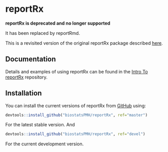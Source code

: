 
<!-- README.md is generated from README.Rmd. Please edit that file -->

# reportRx

**reportRx is deprecated and no longer supported**

It has been replaced by reportRmd.

This is a revisited version of the original reportRx package described
[here](https://github.com/rdelbel/reportRx).

## Documentation

Details and examples of using reportRx can be found in the [Intro To
reportRx](https://biostatspmh.github.io/IntroToReportRx/reportrx.html)
repository.

## Installation

You can install the current versions of reportRx from
[GitHub](https://github.com) using:

``` r
devtools::install_github("biostatsPMH/reportRx", ref="master")
```

For the latest stable version. And

``` r
devtools::install_github("biostatsPMH/reportRx", ref="devel")
```

For the current development version.
